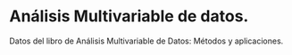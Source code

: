 # Análisis Multivariable de datos.

Datos del libro de Análisis Multivariable de Datos: Métodos y aplicaciones.
